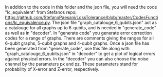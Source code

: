 In addition to the code in this folder and the json file, you will need the code "lc_equivalent" from Stefanos repo: https://github.com/StefanoPaesani/LossTolerance/blob/master/CodesFunctions/lc_equivalence.py.
The json file "graph_catalouge_6_qubits.json" act as a catalouge for all graphs up to 6-qubits, and is needed in "generate_code" as well as in "decoder". In "generate code" you generate error correction codes for a range of graphs. There are comments giving the ranges for all 6-qubit graphs, 5-qubit graphs and 4-qubit graphs.
Once a json file has been generated from "generate_code", use this file along with "graph_catalouge_6_qubits.json" in "decoder" to get a plot of logical errors against physical errors. In the "decoder" you can also choose the noise channel by the parameters px and pz. These parameters stand for probability of X-error and Z-error, respectively.
